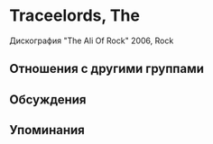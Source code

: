 # Traceelords, The

Дискография
"The Ali Of Rock" 2006, Rock

## Отношения с другими группами


## Обсуждения


## Упоминания

